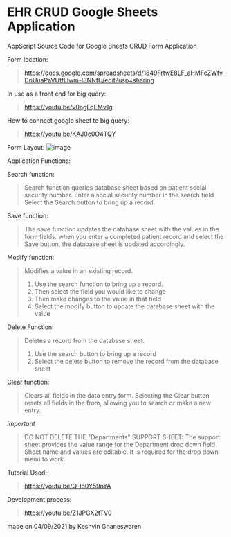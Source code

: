 # EHR CRUD Google Sheets Application
AppScript Source Code for Google Sheets CRUD Form Application

Form location:
> https://docs.google.com/spreadsheets/d/1849FrtwE8LF_aHMFcZWfvDnUuaPaVUtfLlwm-I8NNfU/edit?usp=sharing

In use as a front end for big query:
> https://youtu.be/v0ngFqEMv1g

How to connect google sheet to big query:
> https://youtu.be/KAJ0c0O4TQY



Form Layout:
![image](https://user-images.githubusercontent.com/51284025/132168932-98e1346a-6542-40a4-8dcc-fe9ef29064ec.png)



Application Functions:





Search function:

> Search function queries database sheet based on patient social security number.
> Enter a social security number in the search field
> Select the Search button to bring up a record.







Save function:

> The save function updates the database sheet with the values in the form fields. 
> when you enter a completed patient record and select the Save button, the database sheet is updated accordingly.








Modify function:

> Modifies a value in an existing record.
> 1) Use the search function to bring up a record.
> 2) Then select the field you would like to change
> 3) Then make changes to the value in that field
> 4) Select the modify button to update the database sheet with the value









Delete Function:

> Deletes a record from the database sheet.
> 1) Use the search button to bring up a record
> 3) Select the delete button to remove the record from the database sheet








Clear function:

> Clears all fields in the data entry form.
> Selecting the Clear button resets all fields in the from, allowing you to search or make a new entry.









*important*

> DO NOT DELETE THE "Departments" SUPPORT SHEET:
> The support sheet provides the value range for the Department drop down field.
> Sheet name and values are editable.
> It is required for the drop down menu to work.




Tutorial Used:
> https://youtu.be/Q-Io0Y59nYA


Development process:
> https://youtu.be/Z1JPGX2tTV0

made on 04/09/2021 by Keshvin Gnaneswaren

